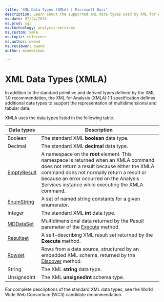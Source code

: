 ```yaml
---
title: "XML Data Types (XMLA) | Microsoft Docs"
description: Learn about the supported XML data types used by XML for Analysis (XMLA).
ms.date: 07/24/2018
ms.prod: sql
ms.technology: analysis-services
ms.custom: xmla
ms.topic: reference
ms.author: owend
ms.reviewer: owend
author: minewiskan

---
```

# XML Data Types (XMLA)

  In addition to the standard primitive and derived types defined by the XML 1.0 recommendation, the XML for Analysis (XMLA) 1.1 specification defines additional data types to support the representation of multidimensional and tabular data.  
  
 XMLA uses the data types listed in the following table.  
  
|Data types|Description|  
|----------------|-----------------|  
|Boolean|The standard XML **boolean** data type.|  
|Decimal|The standard XML **decimal** data type.|  
|[EmptyResult](../xml-data-types/emptyresult-data-type-xmla.md)|A namespace on the **root** element. This namespace is returned when an XMLA command does not return a result because either the XMLA command does not normally return a result or because an error occurred on the Analysis Services instance while executing the XMLA command.|  
|[EnumString](../xml-data-types/enumstring-data-type-xmla.md)|A set of named string constants for a given enumerator.|  
|Integer|The standard XML **int** data type.|  
|[MDDataSet](../xml-data-types/mddataset-data-type-xmla.md)|Multidimensional data returned by the *Result* parameter of the [Execute](../xml-elements-methods-execute.md) method.|  
|[Resultset](../xml-data-types/resultset-data-type-xmla.md)|A self-describing XML result set returned by the **Execute** method.|  
|[Rowset](../xml-data-types/rowset-data-type-xmla.md)|Rows from a data source, structured by an embedded XML schema, returned by the [Discover](../xml-elements-methods-discover.md) method.|  
|String|The XML **string** data type.|  
|UnsignedInt|The XML **unsignedInt** schema type.|  
  
 For complete descriptions of the standard XML data types, see the World Wide Web Consortium (WC3) candidate recommendation.
